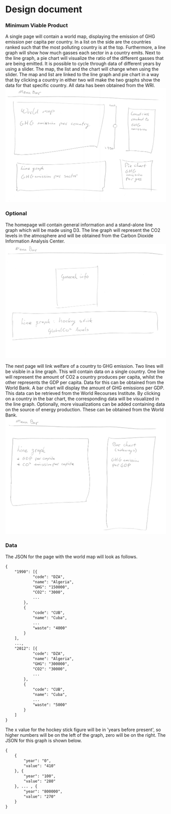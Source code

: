 # Design document
### Minimum Viable Product
A single page will contain a world map, displaying the emission of GHG emission per capita per country. In a list on the side are the countries ranked such that the most polluting country is at the top. Furthermore, a line graph will show how much gasses each sector in a country emits. Next to the line graph, a pie chart will visualize the ratio of the different gasses that are being emitted. It is possible to cycle through data of different years by using a slider. The map, the list and the chart will change when using the slider. The map and list are linked to the line graph and pie chart in a way that by clicking a country in either two will make the two graphs show the data for that specific country. All data has been obtained from the WRI.
![Alt text](/doc/CO2_emission_page_v3.jpg)

### Optional
The homepage will contain general information and a stand-alone line graph which will be made using D3. The line graph will represent the CO2 levels in the atmosphere and will be obtained from the Carbon Dioxide Information Analysis Center.
![Alt text](/doc/title_page_v1.jpg)

The next page will link welfare of a country to GHG emission. Two lines will be visible in a line graph. This will contain data on a single country. One line will represent the amount of CO2 a country produces per capita, whilst the other represents the GDP per capita. Data for this can be obtained from the World Bank. A bar chart will display the amount of GHG emissions per GDP. This data can be retrieved from the World Recourses Institute. By clicking on a country in the bar chart, the corresponding data will be visualized in the line graph. Optionally, more visualizations can be added containing data on the source of energy production. These can be obtained from the World Bank.
![Alt text](/doc/GDP_CO2_page_v2.jpg)

### Data
The JSON for the page with the world map will look as follows.
```
{
    "1990": [{
            "code": "DZA",
            "name": "Algeria",
            "GHG": "150000",
            "CO2": "3000",
            ...
        },
        {
            "code": "CUB",
            "name": "Cuba",
            ...
            "waste": "4000"
        }
    ],
    ...,
    "2012": [{
            "code": "DZA",
            "name": "Algeria",
            "GHG": "300000",
            "CO2": "30000",
            ...
        },
        {
            "code": "CUB",
            "name": "Cuba",
            ...
            "waste": "5000"
        }
    ]
}
```

The x value for the hockey stick figure will be in 'years before present', so higher numbers will be on the left of the graph, zero will be on the right. The JSON for this graph is shown below.
```
{
    {
        "year": "0",
        "value": "410"
    }, {
        "year": "100",
        "value": "280"
    }, ... , {
        "year": "800000",
        "value": "270"
    }
}
```
